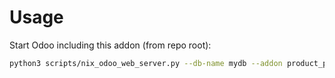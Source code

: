 # Usage

Start Odoo including this addon (from repo root):

```bash
python3 scripts/nix_odoo_web_server.py --db-name mydb --addon product_packaging_usability
```

